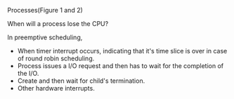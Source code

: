 Processes(Figure 1 and 2)

When will a process lose the CPU?

In preemptive scheduling,

-   When timer interrupt occurs, indicating that it's time slice is over
    in case of round robin scheduling.
-   Process issues a I/O request and then has to wait for the completion
    of the I/O.
-   Create and then wait for child's termination.
-   Other hardware interrupts.
